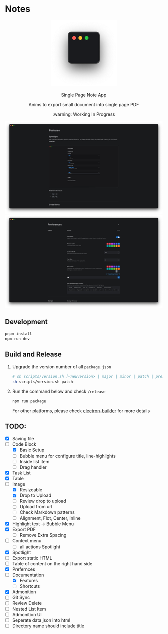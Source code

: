 # Notes

<div align="center">
  <img src="./assets/icon.png" />
</div>

<p align="center">Single Page Note App</p>
<p align="center">Anims to export small document into single page PDF</p>
<p align="center">:warning: Working In Progress</p>

![feature](./.internal/features.png)
![preferences](./.internal/preferences.png)

## Development

```
pnpm install
npm run dev
```

## Build and Release

1. Upgrade the version number of all `package.json`
   ```sh
   # sh scripts/version.sh [<newversion> | major | minor | patch | premajor | preminor | prepatch | prerelease | from-git]
   sh scripts/version.sh patch
   ```
2. Run the command below and check `/release`

   ```sh
   npm run package
   ```

   For other platforms, please check [electron-builder](https://www.electron.build/index.html) for more details

## TODO:

- [x] Saving file
- [ ] Code Block
  - [x] Basic Setup
  - [ ] Bubble menu for configure title, line-highlights
  - [ ] Inside list item
  - [ ] Drag handler
- [x] Task List
- [x] Table
- [ ] Image
  - [x] Resizeable
  - [x] Drop to Upload
  - [ ] Review drop to upload
  - [ ] Upload from url
  - [ ] Check Markdown patterns
  - [ ] Alignment, Flot, Center, Inline
- [x] Highlight text -> Bubble Menu
- [x] Export PDF
  - [ ] Remove Extra Spacing
- [ ] Context menu
  - [ ] all actions Spotlight
- [x] Spotlight
- [ ] Export static HTML
- [ ] Table of content on the right hand side
- [x] Prefernces
- [ ] Documentation
  - [x] Features
  - [ ] Shortcuts
- [x] Admonition
- [ ] Git Sync
- [ ] Review Delete
- [ ] Nested List Item
- [ ] Admonition UI
- [ ] Seperate data json into html
- [ ] Directory name should include title
